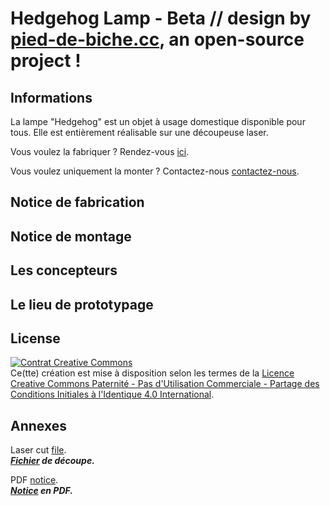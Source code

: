 # Hedgehog Lamp - Beta // design by [pied-de-biche.cc](http://pied-de-biche.cc), an open-source project !

## Informations
La lampe "Hedgehog" est un objet à usage domestique disponible pour tous. Elle est entièrement réalisable sur une découpeuse laser.

Vous voulez la fabriquer ? Rendez-vous [ici](/Notice-de-montage.md).

Vous voulez uniquement la monter ? Contactez-nous [contactez-nous](mailto:info@lncarrel.ch).

## Notice de fabrication

## Notice de montage

## Les concepteurs

## Le lieu de prototypage

## License
<a rel="license" href="http://creativecommons.org/licenses/by-nc-sa/4.0/"><img alt="Contrat Creative Commons" style="border-width:0" src="https://i.creativecommons.org/l/by-nc-sa/4.0/88x31.png" /></a><br />Ce(tte) création est mise à disposition selon les termes de la <a rel="license" href="http://creativecommons.org/licenses/by-nc-sa/4.0/">Licence Creative Commons Paternité - Pas d&#39;Utilisation Commerciale - Partage des Conditions Initiales à l&#39;Identique 4.0 International</a>.

## Annexes
Laser cut [file](/lasercut/decoupe.svg).  
***[Fichier](/lasercut/decoupe.svg) de découpe.***  

PDF [notice](/lasercut/decoupe.svg).  
***[Notice](/lasercut/decoupe.svg) en PDF.***
